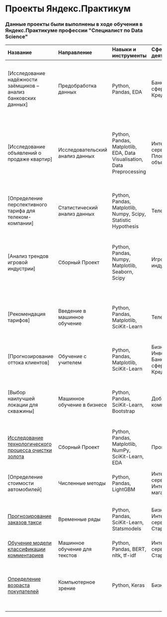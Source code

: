 # Проекты Яндекс.Практикум

### Данные проекты были выполнены в ходе обучения в Яндекс.Практикуме профессии "Специалист по Data Science"

| Название | Направление | Навыки и инструменты | Сфера деятельности | Задачи | Вывод | Статус |
|:------------------|:---------------|:---------------|:---------------|:------------------|:---------------|:------------|
| [Исследование надёжности заёмщиков – анализ банковских данных] | Предобработка данных | Python, Pandas, EDA | Банковская сфера, Кредитование | На основе статистики о платёжеспособности клиентов исследовать влияет ли семейное положение и количество детей клиента на факт возврата кредита в срок | Портрет самого честного человека – человек в разводе, с 5 детьми и желающий взять кредит на операции с недвижимостью | Завершен |
| [Исследование объявлений о продаже квартир] | Исследовательский анализ данных | Python, Pandas, Matplotlib, EDA, Data Visualisation, Data Preprocessing | Интернет-сервисы, Площадки объявлений | Используя данные сервиса Яндекс.Недвижимость, определить рыночную стоимость объектов недвижимости и типичные параметры квартир | На цену сильно вляет местоположение квартиры. Количество комнат слабо влияет на цену квартиры. Среднее время продажи квартиры – до 80-100 дней. Цена сильно меняется при нахождении квартиры выше 15 этажа | Завершен |
| [Определение перспективного тарифа для телеком-компании] | Статистический анализ данных | Python, Pandas, Matplotlib, Numpy, Scipy, Statistic Hypothesis | Телеком | На основе данных клиентов оператора сотовой связи проанализировать поведение клиентов и поиск оптимального тарифа | Наилучшим тарифом является тариф smart, так как там более точно подобраны условия | Завершен |
| [Анализ трендов игровой индустрии]| Сборный Проект | Python, Pandas, Numpy, Matplotlib, Seaborn, Scipy | Игровая индустрия | Анализ основных трендов и зависимостей в оценках и продажах игр в разные годы | Актуальный период поколения консолей в основном 4 года. Популярными платформами являются PS4 и Xbox One. Отзывы критиков не сильно влияют на продажи игр | Завершен |
| [Рекомендация тарифов] | Введение в машинное обучение | Python, Pandas, Matplotlib, SciKit-Learn | Телеком | На основе данных предложить клиенту тариф | Лучшей оказалась модель RandomForestClassifier. На валидационных данных показатель accuracy лучшей модели был 0.82, на тестировочных – 0.79 | Завершен |
| [Прогнозирование оттока клиентов]| Обучение с учителем | Python, Pandas, Matplotlib, SciKit-Learn | Бизнес, Инвестиции, Банковская сфера, Кредитование | На основе данных из банка определить клиент, который может уйти | Лучшая модель – RandomForestClassifier. Результаты: 0.77 f1-метрики; 0.86 roc-auc метрики | Завершен |
| [Выбор наилучшей локации для скважины] | Машинное обучение в бизнесе | Python, Pandas, SciKit-Learn, Bootstrap | Добывающие компании | На основе данных геологи разведки выбрать район добычи нефти | Выгоднее всего третий регион. Доверительный интервал на 95% выше остальных. Прибыль с работы скважин больше, чем в других регионах | Завершен |
| [Исследование технологического процесса очистки золота](industrial_processing) | Сборный Проект | Python, Pandas, Matplotlib, NumPy, SciKit-Learn, EDA | Промышленность | Спрогнозировать концентрацию золота при проведении процесса очистки золота | Лучше всего под задачу подходит модель линейной регрессии. Разброс составляет 9.9% на тестовой выборке | Завершен |
| [Определение стоимости автомобилей] | Численные методы | Python, Pandas, LightGBM | Интернет-сервисы, Интернет-магазины, Бизнес | Разработка системы рекомендации стоимости автомобиля на основе его описания | Лучшая модель – LightGBM | Завершен |
| [Прогнозирование заказов такси](taxi_orders) | Временные ряды | Python, Pandas, SciKit-Learn, Statsmodels | Бизнес, Интернет-сервисы, Стартапы | Разработка системы предсказания объема заказа. | Лучшая модель – CatBoostRegressor с доп. настройками. На тестовых данных значение RMSE составило 9.5 | Завершен |
| [Обучение модели классификации комментариев](comment_classification_model) | Машинное обучение для текстов | Python, Pandas, BERT, nltk, tf-idf | Интернет-сервисы, Стартапы | Определение токсичности комментариев | Лучшая модель – LogisticRegression | Завершен |
| [Определение возраста покупателей](age_of_buyers) | Компьютерное зрение | Python, Keras | Бизнес, Оффлайн | Определение возраста по фотографии | Модель обучилась на архитектуре ResNet50, в качестве алгоритма оптимизации был взят Adam с начальным шагом 0.00001. MAE составил 6.5659 на 15-й эпохе | Завершен |
